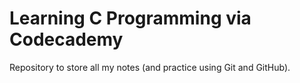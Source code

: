 # Learning C Programming via Codecademy

Repository to store all my notes (and practice using Git and GitHub).